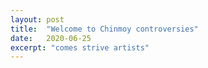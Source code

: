 ```yaml
---
layout: post
title:  "Welcome to Chinmoy controversies"
date:   2020-06-25
excerpt: "comes strive artists"
---
```

